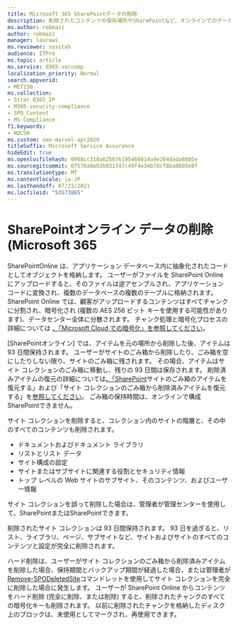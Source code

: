 ```yaml
---
title: Microsoft 365 SharePointデータの削除
description: 削除されたコンテンツの保存場所やSharePointなど、オンラインでのデータ削除のしくみについて説明します。
ms.author: robmazz
author: robmazz
manager: laurawi
ms.reviewer: sosstah
audience: ITPro
ms.topic: article
ms.service: O365-seccomp
localization_priority: Normal
search.appverid:
- MET150
ms.collection:
- Strat_O365_IP
- M365-security-compliance
- SPO_Content
- MS-Compliance
f1.keywords:
- NOCSH
ms.custom: seo-marvel-apr2020
titleSuffix: Microsoft Service Assurance
hideEdit: true
ms.openlocfilehash: 6968cc318a625676195460814a9e264dada8605e
ms.sourcegitcommit: 07578a8e03b931f47c49f4e34b78cf8ba0605e8f
ms.translationtype: MT
ms.contentlocale: ja-JP
ms.lasthandoff: 07/23/2021
ms.locfileid: "53573865"
---
```

# <a name="sharepoint-online-data-deletion-in-microsoft-365"></a>SharePointオンライン データの削除 (Microsoft 365

SharePointOnline は、アプリケーション データベース内に抽象化されたコードとしてオブジェクトを格納します。 ユーザーがファイルを SharePoint Online にアップロードすると、そのファイルは逆アセンブルされ、アプリケーション コードに変換され、複数のデータベースの複数のテーブルに格納されます。 SharePoint Online では、顧客がアップロードするコンテンツはすべてチャンクに分割され、暗号化され (複数の AES 256 ビット キーを使用する可能性があります)、データセンター全体に分散されます。 チャンク処理と暗号化プロセスの詳細については [、「Microsoft Cloud での暗号化」を参照してください](/microsoft-365/compliance/office-365-encryption-in-the-microsoft-cloud-overview)。 

[SharePointオンライン] では、アイテムを元の場所から削除した後、アイテムは 93 日間保持されます。 ユーザーがサイトのごみ箱から削除したり、ごみ箱を空にしたりしない限り、サイトのごみ箱に残されます。 その場合、アイテムはサイト コレクションのごみ箱に移動し、残りの 93 日間は保存されます。 削除済みアイテムの復元の詳細については[、「SharePoint](https://support.office.com/article/6df466b6-55f2-4898-8d6e-c0dff851a0be#ID0EAADAAA=Online
)サイトのごみ箱のアイテムを復元する」および「サイト コレクションのごみ箱から削除済みアイテムを復元する」を[参照してください](https://support.office.com/article/5fa924ee-16d7-487b-9a0a-021b9062d14b)。 ごみ箱の保持時間は、オンラインで構成SharePointできません。

サイト コレクションを削除すると、コレクション内のサイトの階層と、その中のすべてのコンテンツも削除されます。

- ドキュメントおよびドキュメント ライブラリ
- リストとリスト データ
- サイト構成の設定
- サイトまたはサブサイトに関連する役割とセキュリティ情報
- トップ レベルの Web サイトのサブサイト、そのコンテンツ、およびユーザー情報

サイト コレクションを誤って削除した場合は、管理者が管理センターを使用して、SharePointまたはSharePointできます。

削除されたサイト コレクションは 93 日間保持されます。 93 日を過ぎると、リスト、ライブラリ、ページ、サブサイトなど、サイトおよびサイトのすべてのコンテンツと設定が完全に削除されます。

ハード削除は、ユーザーがサイト コレクションのごみ箱から削除済みアイテムを削除した場合、保持期間とバックアップ期間が経過した場合、または管理者が [Remove-SPODeletedSite](/powershell/module/sharepoint-online/remove-spodeletedsite)コマンドレットを使用してサイト コレクションを完全に削除した場合に発生します。 ユーザーが SharePoint Online からコンテンツをハード削除 (完全に削除、または削除) すると、削除されたチャンクのすべての暗号化キーも削除されます。 以前に削除されたチャンクを格納したディスク上のブロックは、未使用としてマークされ、再使用できます。
